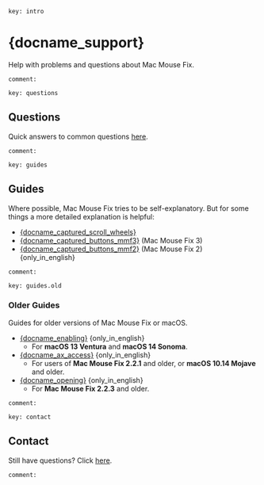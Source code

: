 ```
key: intro
```

# {docname_support}

Help with problems and questions about Mac Mouse Fix.

```
comment:
```

```
key: questions
```
## Questions

Quick answers to common questions [here](<{language_root}Readme.md#questions>).
```
comment:
```

```
key: guides
```
## Guides

Where possible, Mac Mouse Fix tries to be self-explanatory. But for some things a more detailed explanation is helpful:

- [{docname_captured_scroll_wheels}](<{language_root}Support/Guides/CapturedScrollWheels.md>)
- [{docname_captured_buttons_mmf3}](<{language_root}Support/Guides/CapturedButtonsMMF3.md>) (Mac Mouse Fix 3)
- [{docname_captured_buttons_mmf2}](<{repo_root}Support/Guides/CapturedButtonsMMF2.md>) (Mac Mouse Fix 2) {only_in_english}


```
comment:
```

```
key: guides.old
```

### Older Guides

Guides for older versions of Mac Mouse Fix or macOS.

- [{docname_enabling}](<{repo_root}Support/Guides/Old/Enabling.md>) {only_in_english}
    - For **macOS 13 Ventura** and **macOS 14 Sonoma**.
- [{docname_ax_access}](<{repo_root}Support/Guides/Old/AccessibilityAccess.md>) {only_in_english}
    - For users of **Mac Mouse Fix 2.2.1** and older, or **macOS 10.14 Mojave** and older.
- [{docname_opening}](<{repo_root}Support/Guides/Old/Opening.md>) {only_in_english}
    - For **Mac Mouse Fix 2.2.3** and older.

```
comment:
```

```
key: contact
```
## Contact

Still have questions? Click [here](https://redirect.macmousefix.com/?locale={locale_code}&target=mmf-support-still-have-questions).
```
comment:
```

<!--
[Aug 2025] We thought about having a section here saying:
    "Only available in {{only_in_english_2}} – but feel free to write in your language!"

... But I decided to omit that, since this link isn't really about the 'content' which the user may not want to click on if they can't understand the language, but just about reaching out. Also, we plan to localize the form at some point, so it being "English only" is temporary.
-->

<!-- Could mention that if they open an Issue others might help them ... But except for very widespread issues that's unlikely. So maybe bad to set high expectations? -->

<!--
- [Send me an Email](https://redirect.macmousefix.com/?locale={locale_code}&target=mailto-noah)
-->


<!-- Ideas: 
    - [Jul 2025] Apple support docs just have thumbs up thumbs down at the bottom and if you click thumbs down you get a text box to enter feedback. That's kinda nice. 
    - GitHub docs has a 'Submit a pull request' link at the bottom that takes you directly to the template file for the support doc on GitHub... I think our audience is not technical enough for that? I looked at some random doc on GitHub and the commit history was all GitHub employees... This seems unlikely to work.
    - GitHub docs have a 'Ask the community' link at the bottom, but that's what we had with GitHub Discussions for years and it didn't work.

    - Maybe make it a form: "I Still Have Questions After Viewing Help Content!\n\nWhat questions do you still have?\n\n(Please fill in here)
        - This would actually be easier to make by prefilling an email instead updating Feedback Assistant. Maybe we could make it a prefilled email for now, and later update. Maybe funnel through redirect.macmousefix.com to make it (slightly) easier to update later?
-->
